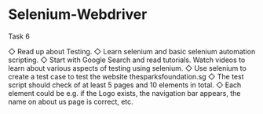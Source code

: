 # Selenium-Webdriver
  Task 6

◇ Read up about Testing. 
◇ Learn selenium and basic selenium automation scripting. 
◇ Start with Google Search and read tutorials. Watch videos to learn about various aspects of testing using selenium. 
◇ Use selenium to create a test case to test the website thesparksfoundation.sg 
◇ The test script should check of at least 5 pages and 10 elements in total. 
◇ Each element could be e.g. if the Logo exists, the navigation bar appears, the name on about us page is correct, etc.
